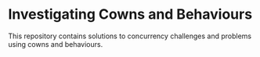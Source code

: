 # Investigating Cowns and Behaviours

This repository contains solutions to concurrency challenges and problems using cowns and behaviours.
